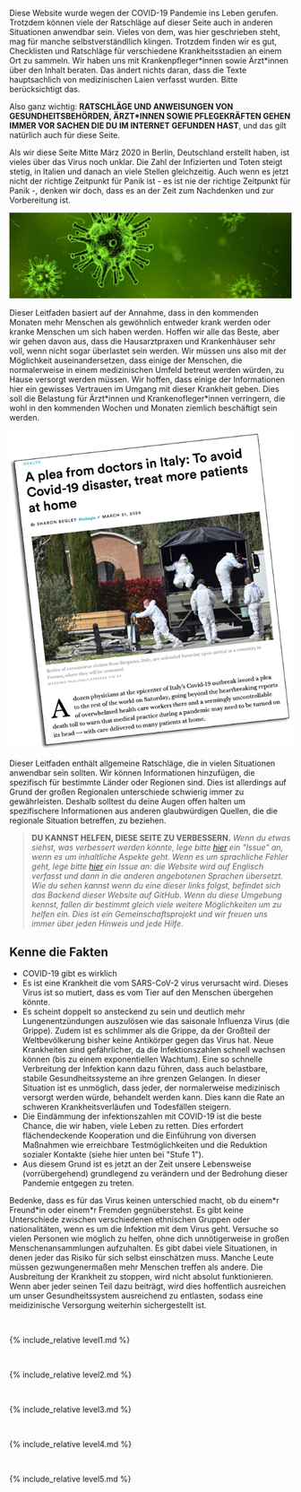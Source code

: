 Diese Website wurde wegen der COVID-19 Pandemie ins Leben gerufen. Trotzdem können viele der Ratschläge auf dieser Seite  auch in anderen Situationen anwendbar sein. Vieles von dem, was hier geschrieben steht, mag für manche selbstverständllich klingen. Trotzdem finden wir es gut, Checklisten und Ratschläge für verschiedene Krankheitsstadien an einem Ort zu sammeln. Wir haben uns mit Krankenpfleger\*innen sowie Ärzt\*innen über den Inhalt beraten. Das ändert nichts daran, dass die Texte hauptsachlich von medizinischen Laien verfasst wurden. Bitte berücksichtigt das.

Also ganz wichtig: **RATSCHLÄGE UND ANWEISUNGEN VON GESUNDHEITSBEHÖRDEN, ÄRZT\*INNEN SOWIE PFLEGEKRÄFTEN GEHEN IMMER VOR SACHEN DIE DU IM INTERNET GEFUNDEN HAST**, und das gilt natürlich auch für diese Seite.

Als wir diese Seite Mitte März 2020 in Berlin, Deutschland erstellt haben, ist vieles über das Virus  noch unklar. Die Zahl der Infizierten und Toten steigt stetig, in Italien und danach an viele Stellen gleichzeitig. Auch wenn es jetzt nicht der richtige Zeitpunkt für Panik ist - es ist nie der richtige Zeitpunkt für Panik -, denken wir doch, dass es an der Zeit zum Nachdenken und zur Vorbereitung ist.

![](/images/virus.png)

Dieser Leitfaden basiert auf der Annahme, dass in den kommenden Monaten mehr Menschen als gewöhnlich entweder krank werden oder kranke Menschen um sich haben werden. Hoffen wir alle das Beste, aber wir gehen davon aus, dass die Hausarztpraxen und Krankenhäuser sehr voll, wenn nicht sogar überlastet sein werden. Wir müssen uns also mit der Möglichkeit auseinandersetzen, dass einige der Menschen, die normalerweise in einem medizinischen Umfeld betreut werden würden, zu Hause versorgt werden müssen. Wir hoffen, dass einige der Informationen hier ein gewisses Vertrauen im Umgang mit dieser Krankheit geben. Dies soll die Belastung für Ärzt\*innen und Krankenofleger\*innen verringern, die wohl in den kommenden Wochen und Monaten ziemlich beschäftigt sein werden.

[![](/images/treat-at-home.png)](https://www.statnews.com/2020/03/21/coronavirus-plea-from-italy-treat-patients-at-home/)

Dieser Leitfaden enthält allgemeine Ratschläge, die in vielen Situationen anwendbar sein sollten. Wir können Informationen hinzufügen, die spezifisch für bestimmte Länder oder Regionen sind. Dies ist allerdings auf Grund der großen Regionalen unterschiede schwierig immer zu gewährleisten. Deshalb solltest du deine Augen offen halten um spezifischere Informationen aus anderen glaubwürdigen Quellen, die die regionale Situation betreffen, zu beziehen. 


> **DU KANNST HELFEN, DIESE SEITE ZU VERBESSERN.** *Wenn du etwas siehst, was verbessert werden könnte, lege bitte [hier](https://github.com/covid-at-home/covid-at-home.github.io/issues/new) ein "Issue" an, wenn es um inhaltliche Aspekte geht. Wenn es um sprachliche Fehler geht, lege bitte [hier](https://github.com/covid-zu-hause/covid-zu-hause.github.io/issues/new) ein Issue an: die Website wird auf Englisch verfasst und dann in die anderen angebotenen Sprachen übersetzt. Wie du sehen kannst wenn du eine dieser links folgst, befindet sich das Backend dieser Website auf GitHub. Wenn du diese Umgebung kennst, fallen dir bestimmt gleich viele weitere Möglichkeiten um zu helfen ein. Dies ist ein Gemeinschaftsprojekt und wir freuen uns immer über jeden Hinweis und jede Hilfe.*

## Kenne die Fakten

* COVID-19 gibt es wirklich
* Es ist eine Krankheit die vom SARS-CoV-2 virus verursacht wird. Dieses Virus ist so mutiert, dass es vom Tier auf den Menschen übergehen könnte.
* Es scheint doppelt so ansteckend zu sein und deutlich mehr Lungenentzündungen auszulösen wie das saisonale Influenza Virus (die Grippe). Zudem ist es schlimmer als die Grippe, da der Großteil der Weltbevölkerung bisher keine Antikörper gegen das Virus hat. Neue Krankheiten sind gefährlicher, da die Infektionszahlen schnell wachsen können (bis zu einem exponentiellen Wachtum). Eine so schnelle Verbreitung der Infektion kann dazu führen, dass auch  belastbare, stabile Gesundheitssysteme an ihre grenzen Gelangen. In dieser Situation ist es unmöglich, dass jeder, der normalerweise medizinisch versorgt werden würde, behandelt werden kann. Dies kann die Rate an schweren Krankheitsverläufen und Todesfällen steigern.
* Die Eindämmung der infektionszahlen mit COVID-19 ist die beste Chance, die wir haben, viele Leben zu retten. Dies erfordert flächendeckende Kooperation und die Einführung von diversen Maßnahmen wie erreichbare Testmöglichkeiten und die Reduktion sozialer Kontakte (siehe hier unten bei "Stufe 1").
* Aus diesem Grund ist es jetzt an der Zeit unsere Lebensweise (vorrübergehend) grundlegend zu verändern und der Bedrohung dieser Pandemie entgegen zu treten.

Bedenke, dass es für das Virus keinen unterschied macht, ob du einem\*r Freund\*in oder einem\*r Fremden gegnüberstehst. Es gibt keine Unterschiede zwischen verschiedenen ethnischen Gruppen oder nationalitäten, wenn es um die Infektion mit dem Virus geht. Versuche so vielen Personen wie möglich zu helfen, ohne dich unnötigerweise in großen Menschenansammlungen aufzuhalten. Es gibt dabei viele Situationen, in denen jeder das Risiko für sich selbst einschätzen muss. Manche Leute müssen gezwungenermaßen mehr Menschen treffen als andere. Die Ausbreitung der Krankheit zu stoppen, wird nicht absolut funktionieren. Wenn aber jeder seinen Teil dazu beiträgt, wird dies hoffentlich ausreichen um unser Gesundheitssystem ausreichend zu entlasten, sodass eine meidizinische Versorgung weiterhin sichergestellt ist.

&nbsp; 

{% include_relative level1.md %}

&nbsp; 

{% include_relative level2.md %}

&nbsp; 
 
{% include_relative level3.md %}
            
&nbsp; 
 
{% include_relative level4.md %}
        
&nbsp; 
 
{% include_relative level5.md %}
